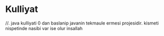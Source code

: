 # Kulliyat
//. java kulliyati 0 dan baslanip javanin tekmaule ermesi projesidir. kismeti nispetinde nasibi var ise olur insallah
